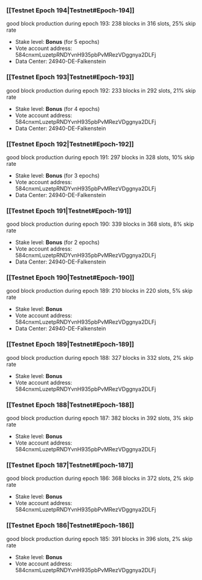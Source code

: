### [[Testnet Epoch 194|Testnet#Epoch-194]]
good block production during epoch 193: 238 blocks in 316 slots, 25% skip rate
* Stake level: **Bonus** (for 5 epochs)
* Vote account address: 584cnxmLuzetpRNDYvnH935pbPvMRezVDggnya2DLFj
* Data Center: 24940-DE-Falkenstein
### [[Testnet Epoch 193|Testnet#Epoch-193]]
good block production during epoch 192: 233 blocks in 292 slots, 21% skip rate
* Stake level: **Bonus** (for 4 epochs)
* Vote account address: 584cnxmLuzetpRNDYvnH935pbPvMRezVDggnya2DLFj
* Data Center: 24940-DE-Falkenstein
### [[Testnet Epoch 192|Testnet#Epoch-192]]
good block production during epoch 191: 297 blocks in 328 slots, 10% skip rate
* Stake level: **Bonus** (for 3 epochs)
* Vote account address: 584cnxmLuzetpRNDYvnH935pbPvMRezVDggnya2DLFj
* Data Center: 24940-DE-Falkenstein
### [[Testnet Epoch 191|Testnet#Epoch-191]]
good block production during epoch 190: 339 blocks in 368 slots, 8% skip rate
* Stake level: **Bonus** (for 2 epochs)
* Vote account address: 584cnxmLuzetpRNDYvnH935pbPvMRezVDggnya2DLFj
* Data Center: 24940-DE-Falkenstein
### [[Testnet Epoch 190|Testnet#Epoch-190]]
good block production during epoch 189: 210 blocks in 220 slots, 5% skip rate
* Stake level: **Bonus**
* Vote account address: 584cnxmLuzetpRNDYvnH935pbPvMRezVDggnya2DLFj
* Data Center: 24940-DE-Falkenstein
### [[Testnet Epoch 189|Testnet#Epoch-189]]
good block production during epoch 188: 327 blocks in 332 slots, 2% skip rate
* Stake level: **Bonus**
* Vote account address: 584cnxmLuzetpRNDYvnH935pbPvMRezVDggnya2DLFj
### [[Testnet Epoch 188|Testnet#Epoch-188]]
good block production during epoch 187: 382 blocks in 392 slots, 3% skip rate
* Stake level: **Bonus**
* Vote account address: 584cnxmLuzetpRNDYvnH935pbPvMRezVDggnya2DLFj
### [[Testnet Epoch 187|Testnet#Epoch-187]]
good block production during epoch 186: 368 blocks in 372 slots, 2% skip rate
* Stake level: **Bonus**
* Vote account address: 584cnxmLuzetpRNDYvnH935pbPvMRezVDggnya2DLFj
### [[Testnet Epoch 186|Testnet#Epoch-186]]
good block production during epoch 185: 391 blocks in 396 slots, 2% skip rate
* Stake level: **Bonus**
* Vote account address: 584cnxmLuzetpRNDYvnH935pbPvMRezVDggnya2DLFj